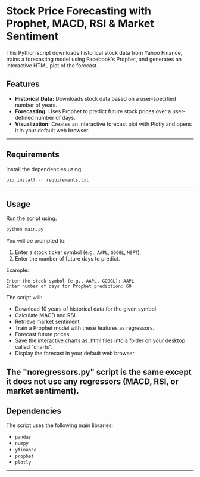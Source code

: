 # Stock Price Forecasting with Prophet, MACD, RSI & Market Sentiment

This Python script downloads historical stock data from Yahoo Finance, trains a forecasting model using Facebook's Prophet, and generates an interactive HTML plot of the forecast.

## Features

- **Historical Data:** Downloads stock data based on a user-specified number of years.
- **Forecasting:** Uses Prophet to predict future stock prices over a user-defined number of days.
- **Visualization:** Creates an interactive forecast plot with Plotly and opens it in your default web browser.

---

## Requirements

Install the dependencies using:

```bash
pip install -r requirements.txt
```

---

## Usage

Run the script using:

```bash
python main.py
```

You will be prompted to:

1. Enter a stock ticker symbol (e.g., `AAPL`, `GOOGL`, `MSFT`).
2. Enter the number of future days to predict.

Example:

```
Enter the stock symbol (e.g., AAPL, GOOGL): AAPL
Enter number of days for Prophet prediction: 60
```

The script will:

- Download 10 years of historical data for the given symbol.
- Calculate MACD and RSI.
- Retrieve market sentiment.
- Train a Prophet model with these features as regressors.
- Forecast future prices.
- Save the interactive charts as .html files into a folder on your desktop called "charts".
- Display the forecast in your default web browser.

The "noregressors.py" script is the same except it does not use any regressors (MACD, RSI, or market sentiment).
---

## Dependencies

The script uses the following main libraries:

- `pandas`
- `numpy`
- `yfinance`
- `prophet`
- `plotly`

---
